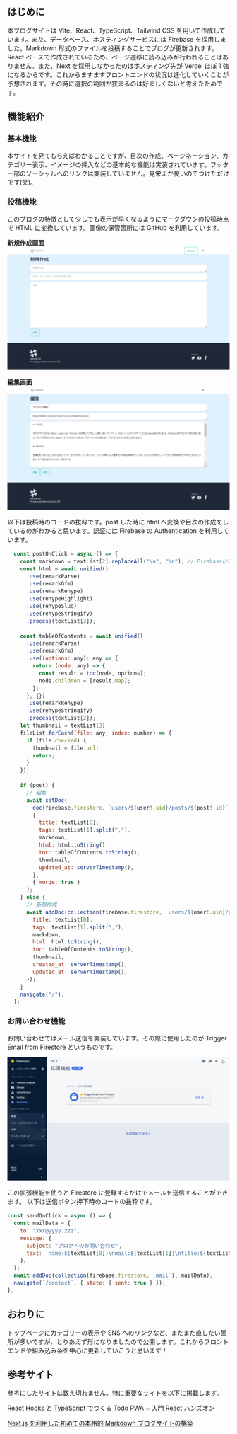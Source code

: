 ## はじめに

本ブログサイトは Vite、React、TypeScript、Tailwind CSS を用いて作成しています。また、データベース、ホスティングサービスには Firebase を採用しました。Markdown 形式のファイルを投稿することでブログが更新されます。React ベースで作成されているため、ページ遷移に読み込みが行われることはありません。また、Next を採用しなかったのはホスティング先が Vercel ほぼ 1 強になるからです。これからますますフロントエンドの状況は進化していくことが予想されます。その時に選択の範囲が狭まるのは好ましくないと考えたためです。

## 機能紹介

### 基本機能

本サイトを見てもらえばわかることですが、目次の作成、ページネーション、カテゴリー表示、イメージの挿入などの基本的な機能は実装されています。フッター部のソーシャルへのリンクは実装していません。見栄えが良いのでつけただけです(笑)。

### 投稿機能

このブログの特徴として少しでも表示が早くなるようにマークダウンの投稿時点で HTML に変換しています。画像の保管箇所には GitHub を利用しています。

**新規作成画面**
![新規作成画面](https://raw.githubusercontent.com/Laplade/public/main/storage/blog/QZ2EdZQWMRru2KaQt8x2/新規作成.png "新規作成画面")

**編集画面**
![編集画面](https://raw.githubusercontent.com/Laplade/public/main/storage/blog/QZ2EdZQWMRru2KaQt8x2/編集.png "編集画面")

以下は投稿時のコードの抜粋です。post した時に html へ変換や目次の作成をしているのがわかると思います。認証には Firebase の Authentication を利用しています。

```js
  const postOnClick = async () => {
    const markdown = textList[2].replaceAll("\n", "%n"); // Firebaseには「\n」を使用できない
    const html = await unified()
      .use(remarkParse)
      .use(remarkGfm)
      .use(remarkRehype)
      .use(rehypeHighlight)
      .use(rehypeSlug)
      .use(rehypeStringify)
      .process(textList[2]);

    const tableOfContents = await unified()
      .use(remarkParse)
      .use(remarkGfm)
      .use((options: any): any => {
        return (node: any) => {
          const result = toc(node, options);
          node.children = [result.map];
        };
      }, {})
      .use(remarkRehype)
      .use(rehypeStringify)
      .process(textList[2]);
    let thumbnail = textList[3];
    fileList.forEach((file: any, index: number) => {
      if (file.checked) {
        thumbnail = file.url;
        return;
      }
    });

    if (post) {
      // 編集
      await setDoc(
        doc(firebase.firestore, `users/${user!.uid}/posts/${post!.id}`),
        {
          title: textList[0],
          tags: textList[1].split(","),
          markdown,
          html: html.toString(),
          toc: tableOfContents.toString(),
          thumbnail,
          updated_at: serverTimestamp(),
        },
        { merge: true }
      );
    } else {
      // 新規作成
      await addDoc(collection(firebase.firestore, `users/${user!.uid}/posts`), {
        title: textList[0],
        tags: textList[1].split(","),
        markdown,
        html: html.toString(),
        toc: tableOfContents.toString(),
        thumbnail,
        created_at: serverTimestamp(),
        updated_at: serverTimestamp(),
      });
    }
    navigate("/");
  };
```

### お問い合わせ機能

お問い合わせではメール送信を実装しています。その際に使用したのが Trigger Email from Firestore というものです。

![Trigger Email from Firestore](https://raw.githubusercontent.com/Laplade/public/main/storage/blog/QZ2EdZQWMRru2KaQt8x2/TriggerEmailFromFirestore.png "Trigger Email from Firestore")

この拡張機能を使うと Firestore に登録するだけでメールを送信することができます。
以下は送信ボタン押下時のコードの抜粋です。

```js
const sendOnClick = async () => {
  const mailData = {
    to: "xxx@yyyy.zzz",
    message: {
      subject: "ブログへのお問い合わせ",
      text: `name:${textList[0]}\nmail:${textList[1]}\ntitle:${textList[2]}\nmessage:${textList[3]}`,
    },
  };
  await addDoc(collection(firebase.firestore, `mail`), mailData);
  navigate(`/contact`, { state: { sent: true } });
};
```

## おわりに

トップページにカテゴリーの表示や SNS へのリンクなど、まだまだ直したい箇所が多いですが、とりあえず形になりましたので公開します。これからフロントエンドや組み込み系を中心に更新していこうと思います！

## 参考サイト

参考にしたサイトは数え切れません。特に重要なサイトを以下に掲載します。

[React Hooks と TypeScript でつくる Todo PWA ~ 入門 React ハンズオン](https://zenn.dev/sprout2000/books/76a279bb90c3f3)

[Next.js を利用した初めての本格的 Markdown ブログサイトの構築](https://reffect.co.jp/react/nextjs-markdown-blog)
